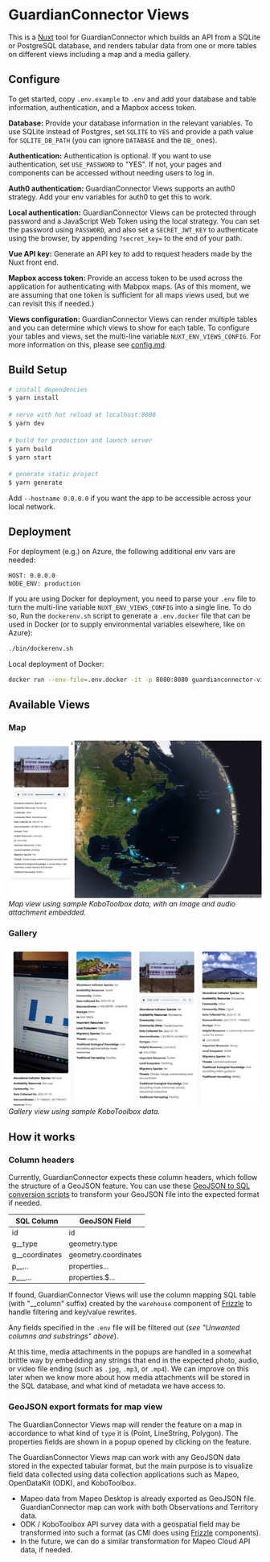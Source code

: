 # GuardianConnector Views

This is a [Nuxt](https://nuxt.com/) tool for GuardianConnector which builds an API from a SQLite or PostgreSQL database, and renders tabular data from one or more tables on different views including a map and a media gallery.

## Configure

To get started, copy `.env.example` to `.env` and add your database and table information, authentication, and a Mapbox access token.

**Database:** Provide your database information in the relevant variables. To use SQLite instead of Postgres, set `SQLITE` to `YES` and provide a path value for `SQLITE_DB_PATH` (you can ignore `DATABASE` and the `DB_` ones).

**Authentication:** Authentication is optional. If you want to use authentication, set `USE_PASSWORD` to "YES". If not, your pages and components can be accessed without needing users to log in.

**Auth0 authentication:** GuardianConnector Views supports an auth0 strategy. Add your env variables for auth0 to get this to work. 

**Local authentication:** GuardianConnector Views can be protected through password and a JavaScript Web Token using the local strategy. You can set the password using `PASSWORD`, and also set a `SECRET_JWT_KEY` to authenticate using the browser, by appending `?secret_key=` to the end of your path.

**Vue API key:** Generate an API key to add to request headers made by the Nuxt front end.

**Mapbox access token:** Provide an access token to be used across the application for authenticating with Mabpox maps. (As of this moment, we are assuming that one token is sufficient for all maps views used, but we can revisit this if needed.)

**Views configuration:** GuardianConnector Views can render multiple tables and you can determine which views to show for each table. To configure your tables and views, set the multi-line variable `NUXT_ENV_VIEWS_CONFIG`. For more information on this, please see [config.md](docs/config.md).

## Build Setup

```bash
# install dependencies
$ yarn install

# serve with hot reload at localhost:8080
$ yarn dev

# build for production and launch server
$ yarn build
$ yarn start

# generate static project
$ yarn generate
```

Add `--hostname 0.0.0.0` if you want the app to be accessible across your local network.

## Deployment

For deployment (e.g.) on Azure, the following additional env vars are needed:

```
HOST: 0.0.0.0
NODE_ENV: production
```

If you are using Docker for deployment, you need to parse your `.env` file to 
turn the multi-line variable `NUXT_ENV_VIEWS_CONFIG` into a single line. To do so,
Run the `dockerenv.sh` script to generate a `.env.docker` file that can be used in Docker (or to supply environmental variables elsewhere, like on Azure):

```sh
./bin/dockerenv.sh
```

Local deployment of Docker:

```sh
docker run --env-file=.env.docker -it -p 8080:8080 guardianconnector-views:latest
```

## Available Views

### **Map**

![GuardianConnector Map with KoboToolbox data](docs/GuardianConnector-Map.jpg)
_Map view using sample KoboToolbox data, with an image and audio attachment embedded._

### **Gallery**

![GuardianConnector Gallery with KoboToolbox data](docs/GuardianConnector-Gallery.jpg)
_Gallery view using sample KoboToolbox data._


## How it works

### Column headers ###

Currently, GuardianConnector expects these column headers, which follow the structure of a GeoJSON feature. You can use these [GeoJSON to SQL conversion scripts](https://github.com/rudokemper/geojson-csv-sql-conversion-tools) to transform your GeoJSON file into the expected format if needed.

| SQL Column | GeoJSON Field |
|------------|---------------|
| id         | id            |
| g\_\_type    | geometry.type |
| g\_\_coordinates | geometry.coordinates |
| p\_\_...     | properties... |
| p\_\_\_...     | properties.$... |

If found, GuardianConnector Views will use the column mapping SQL table (with "__column" suffix) created by the `warehouse` component of [Frizzle](https://github.com/ConservationMetrics/frizzle) to handle filtering and key/value rewrites.

 Any fields specified in the `.env` file will be filtered out (*see "Unwanted columns and substrings" above*).

At this time, media attachments in the popups are handled in a somewhat brittle way by embedding any strings that end in the expected photo, audio, or video file ending (such as `.jpg`, `.mp3`, or `.mp4`). We can improve on this later when we know more about how media attachments will be stored in the SQL database, and what kind of metadata we have access to.

### GeoJSON export formats for map view ###

The GuardianConnector Views map will render the feature on a map in accordance to what kind of `type` it is (Point, LineString, Polygon). The properties fields are shown in a popup opened by clicking on the feature.

The GuardianConnector Views map can work with any GeoJSON data stored in the expected tabular format, but the main purpose is to visualize field data collected using data collection applications such as Mapeo, OpenDataKit (ODK), and KoboToolbox. 

* Mapeo data from Mapeo Desktop is already exported as GeoJSON file. GuardianConnector map can work with both Observations and Territory data.
* ODK / KoboToolbox API survey data with a geospatial field may be transformed into such a format (as CMI does using [Frizzle](https://github.com/ConservationMetrics/frizzle) components).
* In the future, we can do a similar transformation for Mapeo Cloud API data, if needed.
